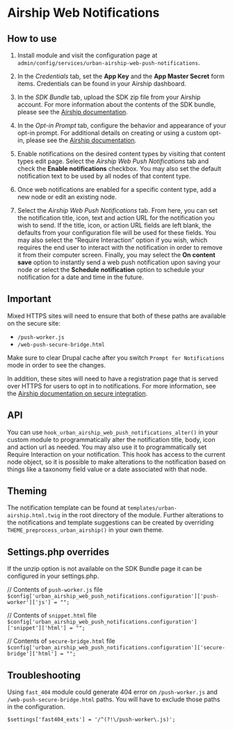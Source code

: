 # Airship Web Notifications

## How to use

1. Install module and visit the configuration page at `admin/config/services/urban-airship-web-push-notifications`.

2. In the *Credentials* tab, set the **App Key** and the **App Master Secret** form items. Credentials can be found in your Airship dashboard.

3. In the *SDK Bundle* tab, upload the SDK zip file from your Airship account. For more information about the contents of the SDK bundle, please see the [Airship documentation](https://docs.urbanairship.com/platform/web/#getting-started).

4. In the *Opt-in Prompt* tab, configure the behavior and appearance of your opt-in prompt. For additional details on creating or using a custom opt-in, please see the [Airship documentation](https://docs.urbanairship.com/platform/web/#registration-ui).

5. Enable notifications on the desired content types by visiting that content types edit page. Select the *Airship Web Push Notifications* tab and check the **Enable notifications** checkbox. You may also set the default notification text to be used by all nodes of that content type.

6. Once web notifications are enabled for a specific content type, add a new node or edit an existing node.

7. Select the *Airship Web Push Notifications* tab. From here, you can set the notification title, icon, text and action URL for the notification you wish to send. If the title, icon, or action URL fields are left blank, the defaults from your configuration file will be used for these fields. You may also select the “Require Interaction” option if you wish, which requires the end user to interact with the notification in order to remove it from their computer screen. Finally, you may select the **On content save** option to instantly send a web push notification upon saving your node or select the **Schedule notification** option to schedule your notification for a date and time in the future. 

## Important

Mixed HTTPS sites will need to ensure that both of these paths are available on the secure site:
* `/push-worker.js`
* `/web-push-secure-bridge.html`

Make sure to clear Drupal cache after you switch `Prompt for Notifications` mode in order to see the changes.

In addition, these sites will need to have a registration page that is served over HTTPS for users to opt in to notifications. For more information, see the [Airship documentation on secure integration](https://docs.urbanairship.com/platform/secure-integration/).

## API

You can use `hook_urban_airship_web_push_notifications_alter()` in your custom module to programmatically alter the notification title, body, icon and action url as needed. You may also use it to programmatically set Require Interaction on your notification. This hook has access to the current node object, so it is possible to make alterations to the notification based on things like a taxonomy field value or a date associated with that node.

## Theming

The notification template can be found at `templates/urban-airship.html.twig` in the root directory of the module. 
Further alterations to the notifications and template suggestions can be created by overriding `THEME_preprocess_urban_airship()` in your own theme.

## Settings.php overrides

If the unzip option is not available on the SDK Bundle page it can be configured in your settings.php. 

// Contents of `push-worker.js` file
`$config['urban_airship_web_push_notifications.configuration']['push-worker']['js'] = "";`

// Contents of `snippet.html` file
`$config['urban_airship_web_push_notifications.configuration']['snippet']['html'] = "";`

// Contents of `secure-bridge.html` file
`$config['urban_airship_web_push_notifications.configuration']['secure-bridge']['html'] = "";`

## Troubleshooting

Using `fast_404` module could generate 404 error on `/push-worker.js` and `/web-push-secure-bridge.html` paths. You will have to exclude those paths in the configuration.

`$settings['fast404_exts'] = '/^(?!\/push-worker\.js)';`